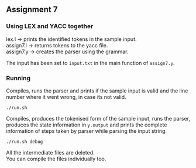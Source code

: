 ## Assignment 7
### Using LEX and YACC together

lex.l -> prints the identified tokens in the sample input.  
assign7.l -> returns tokens to the yacc file.  
assign7.y -> creates the parser using the grammar.  


The input has been set to `input.txt` in the main function of `assign7.y`.  

### Running
Compiles, runs the parser and prints if the sample input is valid and the line number where it went wrong, in case its not valid.
```
./run.sh 
```
Compiles, produces the tokenised form of the sample input, runs the parser, produces the state information in `y.output` and prints the complete information of steps taken by parser while parsing the input string.
```
./run.sh debug
```
All the intermediate files are deleted.  
You can compile the files individually too.  